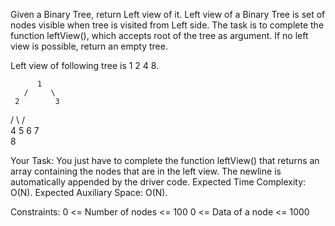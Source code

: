 Given a Binary Tree, return Left view of it. Left view of a Binary Tree is set of nodes visible when tree is visited from Left side. The task is to complete the function leftView(), which accepts root of the tree as argument. If no left view is possible, return an empty tree.

Left view of following tree is 1 2 4 8.

          1
       /     \
     2        3
   /     \    /    \
  4     5   6    7
   \
     8   
     
     
     
Your Task:
You just have to complete the function leftView() that returns an array containing the nodes that are in the left view. The newline is automatically appended by the driver code.
Expected Time Complexity: O(N).
Expected Auxiliary Space: O(N).

Constraints:
0 <= Number of nodes <= 100
0 <= Data of a node <= 1000
